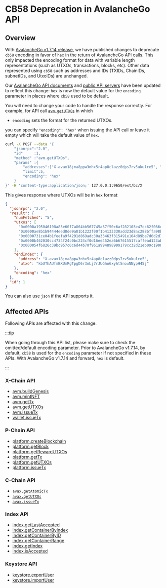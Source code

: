 # CB58 Deprecation in AvalancheGo API

## Overview

With [AvalancheGo v1.7.14
release](./avalanchego-release-notes.md#v1714-view-on-github), we have published
changes to deprecate `cb58` encoding in favor of `hex` in the return of
AvalancheGo API calls. This only impacted the encoding format for data with
variable length representations (such as UTXOs, transactions, blocks, etc).
Other data represented using `cb58` such as addresses and IDs (TXIDs, ChainIDs,
subnetIDs, and UtxoIDs) are unchanged.

Our [AvalancheGo API documents](./apis/README.md) and [public API
servers](./public-api-server.md) have been updated to reflect this change: `hex`
is now the default value for the `encoding` parameter in places where `cb58`
used to be default.

You will need to change your code to handle the response correctly. For example,
for API call [`avm.getUTXOs`](./apis/x-chain.md#avmgetutxos) in which

- `encoding` sets the format for the returned UTXOs.

you can specify `"encoding": "hex"` when issuing the API call or leave it empty
which will take the default value of `hex`.

```sh
curl -X POST --data '{
    "jsonrpc":"2.0",
    "id"     :1,
    "method" :"avm.getUTXOs",
    "params" :{
        "addresses":["X-avax18jma8ppw3nhx5r4ap8clazz0dps7rv5ukulre5", "X-avax1d09qn852zcy03sfc9hay2llmn9hsgnw4tp3dv6"],
        "limit":5,
        "encoding": "hex"
    }
}' -H 'content-type:application/json;' 127.0.0.1:9650/ext/bc/X
```

This gives response where UTXOs will be in `hex` format:

```json
{
  "jsonrpc": "2.0",
  "result": {
    "numFetched": "5",
    "utxos": [
      "0x0000a195046108a85e60f7a864bb567745a37f50c6af282103e47cc62f036cee404700000000345aa98e8a990f4101e2268fab4c4e1f731c8dfbcffa3a77978686e6390d624f000000070000000000000001000000000000000000000001000000018ba98dabaebcd83056799841cfbc567d8b10f216c1f01765",
      "0x0000ae8b1b94444eed8de9a81b1222f00f1b4133330add23d8ac288bffa98b85271100000000345aa98e8a990f4101e2268fab4c4e1f731c8dfbcffa3a77978686e6390d624f000000070000000000000001000000000000000000000001000000018ba98dabaebcd83056799841cfbc567d8b10f216473d042a",
      "0x0000731ce04b1feefa9f4291d869adc30a33463f315491e164d89be7d6d2d7890cfc00000000345aa98e8a990f4101e2268fab4c4e1f731c8dfbcffa3a77978686e6390d624f000000070000000000000001000000000000000000000001000000018ba98dabaebcd83056799841cfbc567d8b10f21600dd3047",
      "0x0000b462030cc4734f24c0bc224cf0d16ee452ea6b67615517caffead123ab4fbf1500000000345aa98e8a990f4101e2268fab4c4e1f731c8dfbcffa3a77978686e6390d624f000000070000000000000001000000000000000000000001000000018ba98dabaebcd83056799841cfbc567d8b10f216c71b387e",
      "0x000054f6826c39bc957c0c6d44b70f961a994898999179cc32d21eb09c1908d7167b00000000345aa98e8a990f4101e2268fab4c4e1f731c8dfbcffa3a77978686e6390d624f000000070000000000000001000000000000000000000001000000018ba98dabaebcd83056799841cfbc567d8b10f2166290e79d"
    ],
    "endIndex": {
      "address": "X-avax18jma8ppw3nhx5r4ap8clazz0dps7rv5ukulre5",
      "utxo": "kbUThAUfmBXUmRgTpgD6r3nLj7rJUGho6xyht5nouNNypH45j"
    },
    "encoding": "hex"
  },
  "id": 1
}
```

You can also use `json` if the API supports it.

## Affected APIs

Following APIs are affected with this change.

:::tip

When going through this API list, please make sure to check the omitted/default
encoding parameter. Prior to AvalancheGo v1.7.14, by default, `cb58` is used for
the `encoding` parameter if not specified in these APIs. With AvalancheGo
v1.7.14 and forward, `hex` is default.

:::

### X-Chain API

- [avm.buildGenesis](./apis/x-chain.md#avmbuildgenesis)
- [avm.mintNFT](./apis/x-chain.md#avmmintnft)
- [avm.getTx](./apis/x-chain.md#avmgettx)
- [avm.getUTXOs](./apis/x-chain.md#avmgetutxos)
- [avm.issueTx](./apis/x-chain.md#avmissuetx)
- [wallet.issueTx](./apis/x-chain.md#walletissuetx)

### P-Chain API

- [platform.createBlockchain](./apis/p-chain.md#platformcreateblockchain)
- [platform.getBlock](./apis/p-chain.md#platformgetblock)
- [platform.getRewardUTXOs](./apis/p-chain.md#platformgetrewardutxos)
- [platform.getTx](./apis/p-chain.md#platformgettx)
- [platform.getUTXOs](./apis/p-chain.md#platformgetutxos)
- [platform.issueTx](./apis/p-chain.md#platformissuetx)

### C-Chain API

- [`avax.getAtomicTx`](./apis/c-chain.md#avaxgetatomictx)
- [`avax.getUTXOs`](./apis/c-chain.md#avaxgetutxos)
- [`avax.issueTx`](./apis/c-chain.md#avaxissuetx)

### Index API

- [index.getLastAccepted](./apis/index-api.md#indexgetlastaccepted)
- [index.getContainerByIndex](./apis/index-api.md#indexgetcontainerbyindex)
- [index.getContainerByID](./apis/index-api.md#indexgetcontainerbyindex)
- [index.getContainerRange](./apis/index-api.md#indexgetcontainerrange)
- [index.getIndex](./apis/index-api.md#indexgetindex)
- [index.isAccepted](./apis/index-api.md#indexisaccepted)

### Keystore API

- [keystore.exportUser](./apis/keystore.md#keystoreexportuser)
- [keystore.importUser](./apis/keystore.md#keystoreimportuser)
